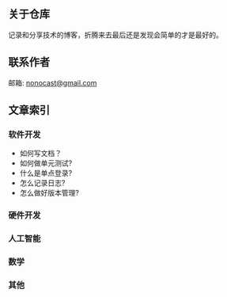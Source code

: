 ## 关于仓库

记录和分享技术的博客，折腾来去最后还是发现会简单的才是最好的。

## 联系作者

邮箱: nonocast@gmail.com

## 文章索引

### 软件开发

- 如何写文档？
- 如何做单元测试?
- 什么是单点登录?
- 怎么记录日志?
- 怎么做好版本管理?


### 硬件开发

### 人工智能

### 数学

### 其他
